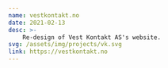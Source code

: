 ```yaml
---
name: vestkontakt.no
date: 2021-02-13
desc: >-
    Re-design of Vest Kontakt AS's website.
svg: /assets/img/projects/vk.svg
link: https://vestkontakt.no
---
```

